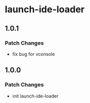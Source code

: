 # launch-ide-loader

## 1.0.1

### Patch Changes

-   fix bug for vconsole

## 1.0.0

### Patch Changes

-   init launch-ide-loader
